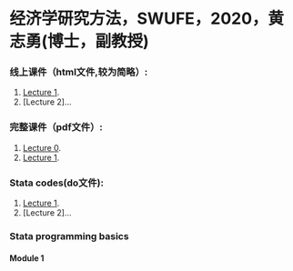 # 经济学研究方法，SWUFE，2020，黄志勇(博士，副教授)

### 线上课件（html文件,较为简略）:
1.  [Lecture 1](./lecture1.html).
1.  [Lecture 2]...

### 完整课件（pdf文件）:
1.  [Lecture 0](./Lecture0.pdf).
1.  [Lecture 1](./Lecture1.pdf).

### Stata codes(do文件):
1.  [Lecture 1](./lecture1.do).
1.  [Lecture 2]...

### Stata programming basics
#### Module 1


